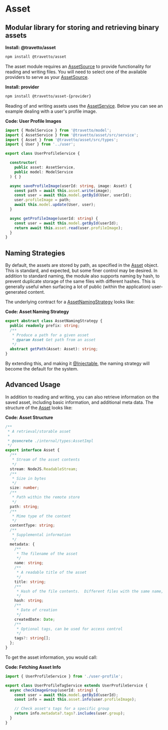 # Asset
## Modular library for storing and retrieving binary assets

**Install: @travetto/asset**
```bash
npm install @travetto/asset
```

The asset module requires an [AssetSource](https://github.com/travetto/travetto/tree/1.0.0-docs-overhaul/module/asset/src/source.ts#L6) to provide functionality for reading and writing files. You will need to select one of the available providers to serve as your [AssetSource](https://github.com/travetto/travetto/tree/1.0.0-docs-overhaul/module/asset/src/source.ts#L6).

**Install: provider**
```bash
npm install @travetto/asset-{provider}
```

Reading of and writing assets uses the [AssetService](https://github.com/travetto/travetto/tree/1.0.0-docs-overhaul/module/asset/src/service.ts#L14).  Below you can see an example dealing with a user's profile image.

**Code: User Profile Images**
```typescript
import { ModelService } from '@travetto/model';
import { AssetService } from '@travetto/asset/src/service';
import { Asset } from '@travetto/asset/src/types';
import { User } from '../user';

export class UserProfileService {

  constructor(
    public asset: AssetService,
    public model: ModelService
  ) { }

  async saveProfileImage(userId: string, image: Asset) {
    const path = await this.asset.write(image);
    const user = await this.model.getById(User, userId);
    user.profileImage = path;
    await this.model.update(User, user);
  }

  async getProfileImage(userId: string) {
    const user = await this.model.getById(userId);
    return await this.asset.read(user.profileImage);
  }
}
```

## Naming Strategies

By default, the assets are stored by path, as specified in the [Asset](./src/types.ts#L5) object.  This is standard, and expected, but some finer control may be desired.  In addition to standard naming, the module also supports naming by hash, to prevent duplicate storage of the same files with different hashes. This is generally useful when surfacing a lot of public (within the application) user-generated content.

The underlying contract for a [AssetNamingStrategy](https://github.com/travetto/travetto/tree/1.0.0-docs-overhaul/module/asset/src/naming.ts#L8) looks like:

**Code: Asset Naming Strategy**
```typescript
export abstract class AssetNamingStrategy {
  public readonly prefix: string;
  /**
   * Produce a path for a given asset
   * @param Asset Get path from an asset
   */
  abstract getPath(Asset: Asset): string;
}
```

By extending this, and making it [@Injectable](https://github.com/travetto/travetto/tree/1.0.0-docs-overhaul/module//di/src/decorator.ts#L29), the naming strategy will become the default for the system.  

## Advanced Usage

In addition to reading and writing, you can also retrieve information on the saved asset, including basic information, and additional meta data.  The structure of the [Asset](./src/types.ts#L5) looks like:

**Code: Asset Structure**
```typescript
/**
 * A retrieval/storable asset
 *
 * @concrete ./internal/types:AssetImpl
 */
export interface Asset {
  /**
   * Stream of the asset contents
   */
  stream: NodeJS.ReadableStream;
  /**
   * Size in bytes
   */
  size: number;
  /**
   * Path within the remote store
   */
  path: string;
  /**
   * Mime type of the content
   */
  contentType: string;
  /**
   * Supplemental information
   */
  metadata: {
    /**
     * The filename of the asset
     */
    name: string;
    /**
     * A readable title of the asset
     */
    title: string;
    /**
     * Hash of the file contents.  Different files with the same name, will have the same hash
     */
    hash: string;
    /**
     * Date of creation
     */
    createdDate: Date;
    /**
     * Optional tags, can be used for access control
     */
    tags?: string[];
  };
}
```

To get the asset information, you would call:

**Code: Fetching Asset Info**
```typescript
import { UserProfileService } from './user-profile';

export class UserProfileTagService extends UserProfileService {
  async checkImageGroup(userId: string) {
    const user = await this.model.getById(userId);
    const info = await this.asset.info(user.profileImage);

    // Check asset's tags for a specific group
    return info.metadata?.tags?.includes(user.group);
  }
}
```


